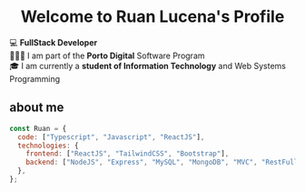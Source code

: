 <p align="center">
  <h1 align="center">Welcome to Ruan Lucena</a>'s Profile</h1>
</p>

💻 **FullStack Developer**
<br>
👨🏻‍💻 I am part of the **Porto Digital** Software Program
<br>
🎓 I am currently a **student of Information Technology** and Web Systems Programming

## about me

```javascript
const Ruan = {
  code: ["Typescript", "Javascript", "ReactJS"],
  technologies: {
    frontend: ["ReactJS", "TailwindCSS", "Bootstrap"],
    backend: ["NodeJS", "Express", "MySQL", "MongoDB", "MVC", "RestFull"],
  },
};
```

<div align="center">

</a>

</div>

<br>



